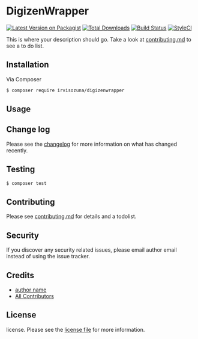# DigizenWrapper

[![Latest Version on Packagist][ico-version]][link-packagist]
[![Total Downloads][ico-downloads]][link-downloads]
[![Build Status][ico-travis]][link-travis]
[![StyleCI][ico-styleci]][link-styleci]

This is where your description should go. Take a look at [contributing.md](contributing.md) to see a to do list.

## Installation

Via Composer

``` bash
$ composer require irvisozuna/digizenwrapper
```

## Usage

## Change log

Please see the [changelog](changelog.md) for more information on what has changed recently.

## Testing

``` bash
$ composer test
```

## Contributing

Please see [contributing.md](contributing.md) for details and a todolist.

## Security

If you discover any security related issues, please email author email instead of using the issue tracker.

## Credits

- [author name][link-author]
- [All Contributors][link-contributors]

## License

license. Please see the [license file](license.md) for more information.

[ico-version]: https://img.shields.io/packagist/v/irvisozuna/digizenwrapper.svg?style=flat-square
[ico-downloads]: https://img.shields.io/packagist/dt/irvisozuna/digizenwrapper.svg?style=flat-square
[ico-travis]: https://img.shields.io/travis/irvisozuna/digizenwrapper/master.svg?style=flat-square
[ico-styleci]: https://styleci.io/repos/12345678/shield

[link-packagist]: https://packagist.org/packages/irvisozuna/digizenwrapper
[link-downloads]: https://packagist.org/packages/irvisozuna/digizenwrapper
[link-travis]: https://travis-ci.org/irvisozuna/digizenwrapper
[link-styleci]: https://styleci.io/repos/12345678
[link-author]: https://github.com/irvisozuna
[link-contributors]: ../../contributors]